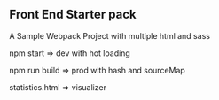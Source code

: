 ## Front End Starter pack

A Sample Webpack Project with multiple html and sass

npm start => dev with hot loading

npm run build => prod with hash and sourceMap

statistics.html => visualizer
